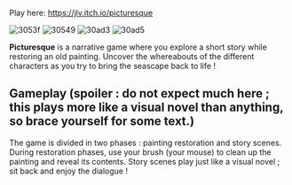 Play here: https://jlv.itch.io/picturesque

![3053f](https://github.com/user-attachments/assets/18e98964-1757-4a28-8ee5-8239083ad4e4)
![30549](https://github.com/user-attachments/assets/0d2f3db2-fc6f-40a6-a282-4a9c1c9b4e96)
![30ad3](https://github.com/user-attachments/assets/dd3247ed-ad6d-46a5-9844-7e882bc984cc)
![30ad5](https://github.com/user-attachments/assets/92887a13-8821-4eb9-8ae4-67508845e9a2)

**Picturesque** is a narrative game where you explore a short story while restoring an old painting. Uncover the whereabouts of the different characters as you try to bring the seascape back to life ! 

## Gameplay (spoiler : do not expect much here ; this plays more like a visual novel than anything, so brace yourself for some text.)

The game is divided in two phases : painting restoration and story scenes. During restoration phases, use your brush (your mouse) to clean up the painting and reveal its contents. Story scenes play just like a visual novel ; sit back and enjoy the dialogue !
